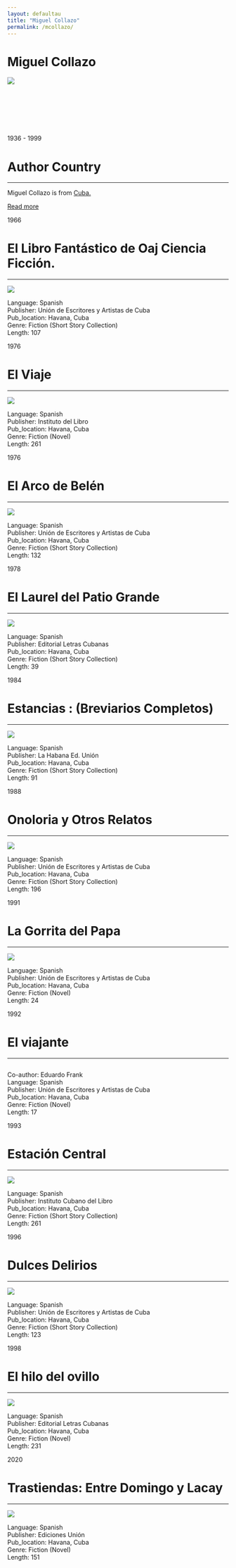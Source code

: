 ```yaml
---
layout: defaultau
title: "Miguel Collazo"
permalink: /mcollazo/
---
```

<!-- partial:index.partial.html -->
<div class="content">
    <h1>Miguel Collazo</h1>
    <div class="quote">
        <div><img src="https://images.squarespace-cdn.com/content/v1/54ef4a93e4b01b969d320540/1570830420560-QH9GJL95EMYSRBPL89N0/Miguel+Collazo.jpg?format=1000w" class="logo"></div>
    </div>
    <div class="timeline">
        <div style="padding-bottom:100px;"></div>
        <div class="block">
            <div class="date right"><p class="right">1936 - 1999</p></div>
            <div class="dot"></div>
            <div class="left first">
            <div class="author_country">
                <h1>Author Country</h1><hr>
            <div class="aclocation"><p>Miguel Collazo is from <a href="{{ site.baseurl }}/14">Cuba.</a></p></div>
                <div class="acreadmore"><a href="https://es.wikipedia.org/wiki/Miguel_Collazo" target="_blank">Read more</a></div>
            </div>
            </div>
        </div>
        <div class="block">
            <div class="date left"><p class="left">1966</p></div>
            <div class="dot"></div>
            <div class="right">
                <h1>El Libro Fantástico de Oaj Ciencia Ficción.</h1><hr>
                <p><img src="https://books.google.dm/books/content?id=Rh5TAAAAMAAJ&printsec=frontcover&img=1&zoom=1&imgtk=AFLRE725RUUn0fPsxXyiNRIM93TJEVvp6lGRrL5Qk428pXq4I4mzwmjDhgfJDpJOpISxnl8oaz0B1L8wPmJeu_aAwSxIn4j5tGNA_NTsBfBV7BVfS7Dw4SIp9bHkywPwOPbkSTMckv3R"></p>
                <p>
                Language: Spanish<br/>
                Publisher: Unión de Escritores y Artistas de Cuba<br/>
                Pub_location: Havana, Cuba<br/>
                Genre: Fiction (Short Story Collection)<br/>
                Length: 107</p>
            </div>
        </div>
        <div class="block">
            <div class="date right"><p class="right">1976</p></div>
            <div class="dot"></div>
            <div class="left hide">
                <h1>El Viaje</h1><hr>
                <p><img src="https://m.media-amazon.com/images/I/51r-d8W7nPL.jpg"></p>
                <p>Language: Spanish<br/>
                Publisher: Instituto del Libro<br/>
                Pub_location: Havana, Cuba<br/>
                Genre: Fiction (Novel)<br/>
                Length: 261</p>
            </div>
        </div>
        <div class="block">
            <div class="date right"><p class="right">1976</p></div>
            <div class="dot"></div>
            <div class="left hide">
                <h1>El Arco de Belén</h1><hr>
                <p><img src="https://books.google.dm/books/content?id=VHpAAAAAYAAJ&printsec=frontcover&img=1&zoom=1&imgtk=AFLRE730Z8qRk8IWGX1AWRglxHMqxCOEmBC70-wI6RYxXFoPu25wd22HFZmmhvR7qNCQcjMzG7qeV9ghrrcBuDH2GgySOxmWAkkOtgu5XirQCsLvSxBMBC5685OBfWsldB0G0kLErPPz"></p>
                <p>Language: Spanish<br/>
                Publisher: Unión de Escritores y Artistas de Cuba<br/>
                Pub_location: Havana, Cuba<br/>
                Genre: Fiction (Short Story Collection)<br/>
                Length: 132</p>
            </div>
        </div>
        <div class="block">
            <div class="date left"><p class="left">1978</p></div>
            <div class="dot"></div>
            <div class="right hide">
                <h1>El Laurel del Patio Grande</h1><hr>
                <p><img src="https://images-na.ssl-images-amazon.com/images/I/51RZJ1vTozL._SX373_BO1,204,203,200_.jpg"></p>
                <p>Language: Spanish<br/>
                Publisher: Editorial Letras Cubanas<br/>
                Pub_location: Havana, Cuba<br/>
                Genre: Fiction (Short Story Collection)<br/>
                Length: 39</p>
            </div>
        </div>
        <div class="block">
            <div class="date right"><p class="right">1984</p></div>
            <div class="dot"></div>
            <div class="left hide">
                <h1>Estancias : (Breviarios Completos)</h1><hr>
                <p><img src="https://m.media-amazon.com/images/I/51u2FFDQbyL._SY291_BO1,204,203,200_QL40_FMwebp_.jpg"></p>
                <p>Language: Spanish<br/>
                Publisher: La Habana Ed. Unión<br/>
                Pub_location: Havana, Cuba<br/>
                Genre: Fiction (Short Story Collection)<br/>
                Length: 91</p>
            </div>
        </div>
        <div class="block">
            <div class="date left"><p class="left">1988</p></div>
            <div class="dot"></div>
            <div class="right hide">
                <h1>Onoloria y Otros Relatos</h1><hr>
                <p><img src="https://www.ecured.cu/images/thumb/3/3f/741229291.0.l.jpg/390px-741229291.0.l.jpg"></p>
                <p>Language: Spanish<br/>
                Publisher: Unión de Escritores y Artistas de Cuba<br/>
                Pub_location: Havana, Cuba<br/>
                Genre: Fiction (Short Story Collection)<br/>
                Length: 196</p>
            </div>
        </div>
        <div class="block">
            <div class="date left"><p class="left">1991</p></div>
            <div class="dot"></div>
            <div class="right hide">
                <h1>La Gorrita del Papa</h1><hr>
                <p><img src="https://books.google.dm/books/content?id=hkjmAAAAMAAJ&printsec=frontcover&img=1&zoom=1&imgtk=AFLRE73dIYdHL7Mba4P63nzyPw3aKBnOUpbmfWyIOwAEIlCFlgJvLg30E7cLSibDi-MVqF1fknsRkKYxK2YN9iGqyjN-b7Q2wocvLaKWYwq8KzoDb-sk8yDgHLx2HCXwNsCfzqBorFVY"></p>
                <p>Language: Spanish<br/>
                Publisher: Unión de Escritores y Artistas de Cuba<br/>
                Pub_location: Havana, Cuba<br/>
                Genre: Fiction (Novel)<br/>
                Length: 24</p>
            </div>
        </div>
        <div class="block">
            <div class="date right"><p class="right">1992</p></div>
            <div class="dot"></div>
            <div class="left hide">
                <h1>El viajante</h1><hr>
                <p><img src=""></p>
                <p>
                Co-author: Eduardo Frank<br/>
                Language: Spanish<br/>
                Publisher: Unión de Escritores y Artistas de Cuba<br/>
                Pub_location: Havana, Cuba<br/>
                Genre: Fiction (Novel)<br/>
                Length: 17</p>
             </div>
        </div>
        <div class="block">
            <div class="date right"><p class="right">1993</p></div>
            <div class="dot"></div>
            <div class="left hide">
                <h1>Estación Central</h1><hr>
                <p><img src="https://books.google.dm/books/content?id=7pQfAQAAIAAJ&printsec=frontcover&img=1&zoom=1&imgtk=AFLRE71-TIyZln3FLAzVW6cphNl7HswwQpBEB91HT5N59UVrJP0_dcvvkDL6Ei83zYYBzltdA1FfAjW4BApOICd_jSGh9hDyBM0kSfwkwYWWk4C89xaK5zpavVxb3IzyyaKYL0R5WJnn"></p>
                <p>Language: Spanish<br/>
                Publisher: Instituto Cubano del Libro<br/>
                Pub_location: Havana, Cuba<br/>
                Genre: Fiction (Short Story Collection)<br/>
                Length: 261</p>
            </div>
        </div>
        <div class="block">
            <div class="date left"><p class="left">1996</p></div>
            <div class="dot"></div>
            <div class="right hide">
                <h1>Dulces Delirios</h1><hr>
                <p><img src="https://books.google.dm/books/content?id=o16oAAAAIAAJ&printsec=frontcover&img=1&zoom=1&imgtk=AFLRE71W-jE_b4ZYXOnxP_ix-zJLHEGnbP0ALkoQOr9SCoqBj9AtSbI3TwlabAihQZI_q1fTvUHt2u6eRlUZ-xstqblyaJgaVj1neom2sOFNKMOdnbJgsv3C28s64YUasgSLQPRlEngI"></p>
                <p>Language: Spanish<br/>
                Publisher: Unión de Escritores y Artistas de Cuba<br/>
                Pub_location: Havana, Cuba<br/>
                Genre: Fiction (Short Story Collection)<br/>
                Length: 123</p>
            </div>
        </div>
        <div class="block">
            <div class="date right"><p class="right">1998</p></div>
            <div class="dot"></div>
            <div class="left hide">
                <h1>El hilo del ovillo</h1><hr>
                <p><img src="https://www.ecured.cu/images/0/01/El_Hilo_del_Ovillo.jpg"></p>
                <p>Language: Spanish<br/>
                Publisher: Editorial Letras Cubanas<br/>
                Pub_location: Havana, Cuba<br/>
                Genre: Fiction (Novel)<br/>
                Length: 231</p>
            </div>
        </div>
        <div class="block">
            <div class="date left"><p class="left">2020</p></div>
            <div class="dot"></div>
            <div class="right hide">
                <h1>Trastiendas: Entre Domingo y Lacay</h1><hr>
                <p><img src="https://books.google.com/books/content?id=kZUfAQAAIAAJ&printsec=frontcover&img=1&zoom=1&imgtk=AFLRE72-vkN9JRjocdCCXiwXZYVVrxRLZPnDZ3ooHR2ys20puUbmopRRMBjOwAdeA2jWCpmNLuunroiSkkvRUcHR40XjibuTXrKc1vzOgRoD5Zix9TLCvU-mQMNzkSArsL6dSet8-H4n"></p>
                <p>Language: Spanish<br/>
                Publisher: Ediciones Unión<br/>
                Pub_location: Havana, Cuba<br/>
                Genre: Fiction (Novel)<br/>
                Length: 151</p>
            </div>
        </div>
  <!-- partial -->
<script src='https://cdnjs.cloudflare.com/ajax/libs/jquery/3.1.1/jquery.min.js'></script><script  src="{{ site.baseurl }}/assets/js/authorscript.js"></script>

